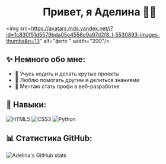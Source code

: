 <h1 align="center">Привет, я Аделина 👩‍💻</h1>

<img src=https://avatars.mds.yandex.net/i?id=1c830f51d5579bda05e4556e9a97d2f8_l-5530893-images-thumbs&n=13" alt="фото " width="200"/>

## ✨ Немного обо мне:
- 🌟 Учусь кодить и делать крутые проекты
- 💬 Люблю помогать другим и делиться знаниями
- 🎯 Мечтаю стать профи в веб-разработке

## 🚀 Навыки:
![HTML5](https://img.shields.io/badge/-HTML5-E34F26?style=for-the-badge&logo=html5&logoColor=white)
![CSS3](https://img.shields.io/badge/-CSS3-1572B6?style=for-the-badge&logo=css3)
![Python](https://img.shields.io/badge/-Python-3776AB?style=for-the-badge&logo=python)

## 📊 Статистика GitHub:
![Adelina's GitHub stats](https://github-readme-stats.vercel.app/api?username=adelina117355&show_icons=true&theme=tokyonight)

